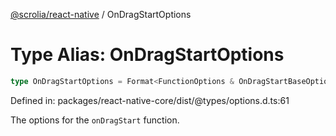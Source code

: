 [@scrolia/react-native](../README.md) / OnDragStartOptions

# Type Alias: OnDragStartOptions

```ts
type OnDragStartOptions = Format<FunctionOptions & OnDragStartBaseOptions>;
```

Defined in: packages/react-native-core/dist/@types/options.d.ts:61

The options for the `onDragStart` function.

